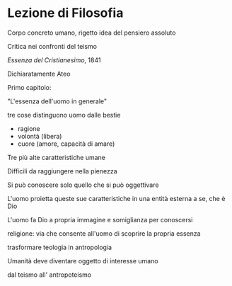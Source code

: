 # Lezione di Filosofia

Corpo concreto umano, rigetto idea del pensiero assoluto

Critica nei confronti del teismo

_Essenza del Cristianesimo_, 1841

Dichiaratamente Ateo

Primo capitolo:

"L'essenza dell'uomo in generale"


tre cose distinguono uomo dalle bestie

* ragione
* volontà (libera)
* cuore (amore, capacità di amare)

Tre più alte caratteristiche umane

Difficili da raggiungere nella pienezza

Si può conoscere solo quello che si può oggettivare

L'uomo proietta queste sue caratteristiche in una entità esterna a se, che è Dio

L'uomo fa Dio a propria immagine e somiglianza per conoscersi


religione: via che consente all'uomo di scoprire la propria essenza

trasformare teologia in antropologia

Umanità deve diventare oggetto di interesse umano

dal teismo all' antropoteismo
<!--stackedit_data:
eyJoaXN0b3J5IjpbLTM2MTE3OTIyNiwtMzQ3MDg5ODE4LDExND
Y2MzM5MF19
-->